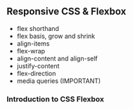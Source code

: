 ## Responsive CSS & Flexbox

- flex shorthand
- flex basis, grow and shrink
- align-items
- flex-wrap
- align-content and align-self
- justify-content
- flex-direction
- media queries (IMPORTANT)


### Introduction to CSS Flexbox

